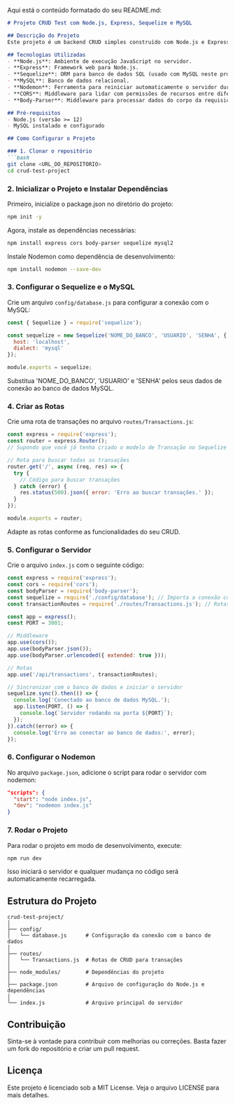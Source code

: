 Aqui está o conteúdo formatado do seu README.md:

```markdown
# Projeto CRUD Test com Node.js, Express, Sequelize e MySQL

## Descrição do Projeto
Este projeto é um backend CRUD simples construído com Node.js e Express. Ele usa o Sequelize como ORM para interagir com um banco de dados MySQL. O projeto inclui rotas para gerenciar transações (inserir, ler, atualizar e excluir dados).

## Tecnologias Utilizadas
- **Node.js**: Ambiente de execução JavaScript no servidor.
- **Express**: Framework web para Node.js.
- **Sequelize**: ORM para banco de dados SQL (usado com MySQL neste projeto).
- **MySQL**: Banco de dados relacional.
- **Nodemon**: Ferramenta para reiniciar automaticamente o servidor durante o desenvolvimento.
- **CORS**: Middleware para lidar com permissões de recursos entre diferentes origens (Cross-Origin Resource Sharing).
- **Body-Parser**: Middleware para processar dados do corpo da requisição.

## Pré-requisitos
- Node.js (versão >= 12)
- MySQL instalado e configurado

## Como Configurar o Projeto

### 1. Clonar o repositório
```bash
git clone <URL_DO_REPOSITORIO>
cd crud-test-project
```

### 2. Inicializar o Projeto e Instalar Dependências
Primeiro, inicialize o package.json no diretório do projeto:
```bash
npm init -y
```
Agora, instale as dependências necessárias:
```bash
npm install express cors body-parser sequelize mysql2
```
Instale Nodemon como dependência de desenvolvimento:
```bash
npm install nodemon --save-dev
```

### 3. Configurar o Sequelize e o MySQL
Crie um arquivo `config/database.js` para configurar a conexão com o MySQL:
```javascript
const { Sequelize } = require('sequelize');

const sequelize = new Sequelize('NOME_DO_BANCO', 'USUARIO', 'SENHA', {
  host: 'localhost',
  dialect: 'mysql'
});

module.exports = sequelize;
```
Substitua 'NOME_DO_BANCO', 'USUARIO' e 'SENHA' pelos seus dados de conexão ao banco de dados MySQL.

### 4. Criar as Rotas
Crie uma rota de transações no arquivo `routes/Transactions.js`:
```javascript
const express = require('express');
const router = express.Router();
// Supondo que você já tenha criado o modelo de Transação no Sequelize

// Rota para buscar todas as transações
router.get('/', async (req, res) => {
  try {
    // Código para buscar transações
  } catch (error) {
    res.status(500).json({ error: 'Erro ao buscar transações.' });
  }
});

module.exports = router;
```
Adapte as rotas conforme as funcionalidades do seu CRUD.

### 5. Configurar o Servidor
Crie o arquivo `index.js` com o seguinte código:
```javascript
const express = require('express');
const cors = require('cors');
const bodyParser = require('body-parser');
const sequelize = require('./config/database'); // Importa a conexão com o banco de dados
const transactionRoutes = require('./routes/Transactions.js'); // Rotas de transação

const app = express();
const PORT = 3001;

// Middleware
app.use(cors());
app.use(bodyParser.json());
app.use(bodyParser.urlencoded({ extended: true }));

// Rotas
app.use('/api/transactions', transactionRoutes);

// Sincronizar com o banco de dados e iniciar o servidor
sequelize.sync().then(() => {
  console.log('Conectado ao banco de dados MySQL.');
  app.listen(PORT, () => {
    console.log(`Servidor rodando na porta ${PORT}`);
  });
}).catch((error) => {
  console.log('Erro ao conectar ao banco de dados:', error);
});
```

### 6. Configurar o Nodemon
No arquivo `package.json`, adicione o script para rodar o servidor com nodemon:
```json
"scripts": {
  "start": "node index.js",
  "dev": "nodemon index.js"
}
```

### 7. Rodar o Projeto
Para rodar o projeto em modo de desenvolvimento, execute:
```bash
npm run dev
```
Isso iniciará o servidor e qualquer mudança no código será automaticamente recarregada.

## Estrutura do Projeto
```
crud-test-project/
│
├── config/
│   └── database.js      # Configuração da conexão com o banco de dados
│
├── routes/
│   └── Transactions.js  # Rotas de CRUD para transações
│
├── node_modules/        # Dependências do projeto
│
├── package.json         # Arquivo de configuração do Node.js e dependências
│
└── index.js             # Arquivo principal do servidor
```

## Contribuição
Sinta-se à vontade para contribuir com melhorias ou correções. Basta fazer um fork do repositório e criar um pull request.

## Licença
Este projeto é licenciado sob a MIT License. Veja o arquivo LICENSE para mais detalhes.

